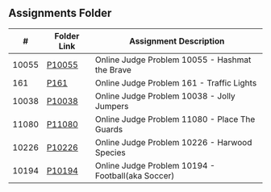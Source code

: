 ##  Assignments Folder

|   #    | Folder Link | Assignment Description |
|--------|-------------|------------------------|
|10055| [P10055](https://github.com/natevan/4883-PT-vandevyvere/tree/main/Assignments/P10055) | Online Judge Problem 10055 - Hashmat the Brave |
|161|[P161](https://github.com/natevan/4883-PT-vandevyvere/tree/main/Assignments/P161)| Online Judge Problem 161 - Traffic Lights|
|10038|[P10038](https://github.com/natevan/4883-PT-vandevyvere/tree/main/Assignments/P10038)| Online Judge Problem 10038 - Jolly Jumpers |
|11080|[P11080](https://github.com/natevan/4883-PT-vandevyvere/tree/main/Assignments/P11080)| Online Judge Problem 11080 - Place The Guards|
|10226|[P10226](https://github.com/natevan/4883-PT-vandevyvere/tree/main/Assignments/P10226)| Online Judge Problem 10226 - Harwood Species|
|10194|[P10194](https://github.com/natevan/4883-PT-vandevyvere/tree/main/Assignments/P10194)| Online Judge Problem 10194 - Football(aka Soccer)|
